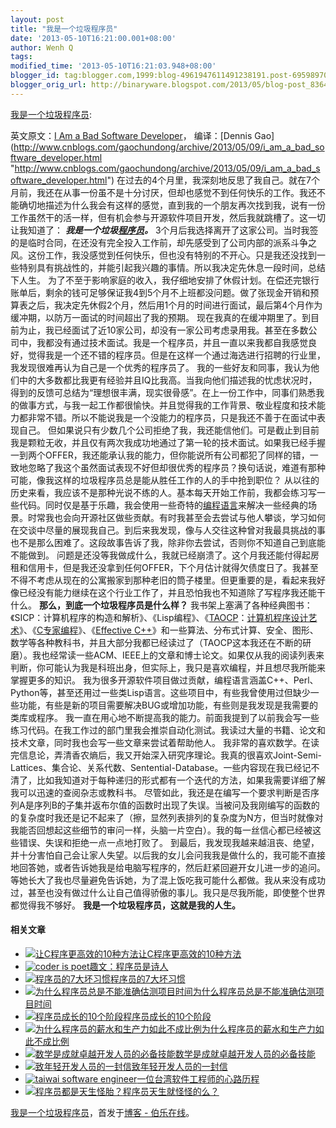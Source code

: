 ```yaml
---
layout: post
title: "我是一个垃圾程序员"
date: '2013-05-10T16:21:00.001+08:00'
author: Wenh Q
tags:
modified_time: '2013-05-10T16:21:03.948+08:00'
blogger_id: tag:blogger.com,1999:blog-4961947611491238191.post-6959897052139822510
blogger_orig_url: http://binaryware.blogspot.com/2013/05/blog-post_8364.html
---
```

[我是一个垃圾程序员](http://blog.jobbole.com/39438/?utm_source=rss&utm_medium=rss&utm_campaign=%25e6%2588%2591%25e6%2598%25af%25e4%25b8%2580%25e4%25b8%25aa%25e5%259e%2583%25e5%259c%25be%25e7%25a8%258b%25e5%25ba%258f%25e5%2591%2598):

英文原文：[I Am a Bad Software
Developer](http://eewz0z.pen.io/ "http://eewz0z.pen.io/")， 编译：[Dennis
Gao](http://www.cnblogs.com/gaochundong/archive/2013/05/09/i_am_a_bad_software_developer.html "http://www.cnblogs.com/gaochundong/archive/2013/05/09/i_am_a_bad_software_developer.html")
在过去的4个月里，我深刻地反思了我自己。就在7个月前，我还在从事一份虽不是十分讨厌，但却也感觉不到任何快乐的工作。我还不能确切地描述为什么我会有这样的感觉，直到我的一个朋友再次找到我，说有一份工作虽然干的活一样，但有机会参与开源软件项目开发，然后我就跳槽了。这一切让我知道了：
***我是一个垃圾[程序员](http://blog.jobbole.com/821/ "程序员的本质")。***
3个月后我选择离开了这家公司。当时我签的是临时合同，在还没有完全投入工作前，却先感受到了公司内部的派系斗争之风。这份工作，我没感觉到任何快乐，但也没有特别的不开心。只是我还没找到一些特别具有挑战性的，并能引起我兴趣的事情。所以我决定先休息一段时间，总结下人生。
为了不至于影响家庭的收入，我仔细地安排了休假计划。在偿还完银行账单后，剩余的钱可足够保证我4到5个月不上班都没问题。做了张现金开销和预算表之后，我决定先休假2个月，然后用1个月的时间进行面试，最后第4个月作为缓冲期，以防万一面试的时间超出了我的预期。
现在我真的在缓冲期里了。到目前为止，我已经面试了近10家公司，却没有一家公司考虑录用我。甚至在多数公司中，我都没有通过技术面试。我是一个程序员，并且一直以来我都自我感觉良好，觉得我是一个还不错的程序员。但是在这样一个通过海选进行招聘的行业里，我发现很难再认为自己是一个优秀的程序员了。
我的一些好友和同事，我认为他们中的大多数都比我更有经验并且IQ比我高。当我向他们描述我的忧虑状况时，得到的反馈可总结为“理想很丰满，现实很骨感”。在上一份工作中，同事们熟悉我的做事方式，与我一起工作都很愉快。并且觉得我的工作背景、敬业程度和技术能力都非常不错。所以不能说我是一个没能力的程序员，只是我还不善于在面试中表现自己。
但如果说只有少数几个公司拒绝了我，我还能信他们。可是截止到目前我是颗粒无收，并且仅有两次我成功地通过了第一轮的技术面试。如果我已经手握一到两个OFFER，我还能承认我的能力，但你能说所有公司都犯了同样的错，一致地忽略了我这个虽然面试表现不好但却很优秀的程序员？换句话说，难道有那种可能，像我这样的垃圾程序员总是能从胜任工作的人的手中抢到职位？
从以往的历史来看，我应该不是那种光说不练的人。基本每天开始工作前，我都会练习写一些代码。同时仅是基于乐趣，我会使用一些奇特的[编程语言](http://blog.jobbole.com/tag/%E7%BC%96%E7%A8%8B%E8%AF%AD%E8%A8%80/ "如何选择语言和编程语言排名相关文章")来解决一些经典的场景。时常我也会向开源社区做些贡献。有时我甚至会去尝试与他人攀谈，学习如何在交谈中尽量的展现我自己。到后来我发现，像与人交往这种曾对我最具挑战的事也不是那么困难了。这段故事告诉了我，除非你去尝试，否则你不知道自己到底能不能做到。
问题是还没等我做成什么，我就已经崩溃了。这个月我还能付得起房租和信用卡，但是我还没拿到任何OFFER，下个月估计就得欠债度日了。我甚至不得不考虑从现在的公寓搬家到那种老旧的筒子楼里。但更重要的是，看起来我好像已经没有能力继续在这个行业工作了，并且恐怕我也不知道除了写程序我还能干什么。
**那么，到底一个垃圾程序员是什么样？**
我书架上塞满了各种经典图书：《SICP：计算机程序的构造和解析》、《Lisp编程》、《[TAOCP](http://www.amazon.cn/gp/product/B00478TO44/ref=as_li_qf_sp_asin_il_tl?ie=UTF8&tag=vastwork-23&linkCode=as2&camp=536&creative=3200&creativeASIN=B00478TO44 "TAOCP")：[计算机程序设计艺术](http://www.amazon.cn/gp/product/B00478TO44/ref=as_li_qf_sp_asin_il_tl?ie=UTF8&tag=vastwork-23&linkCode=as2&camp=536&creative=3200&creativeASIN=B00478TO44 "计算机程序设计艺术")》、《[C专家编程](http://www.amazon.cn/gp/product/B0017LHUG8/ref=as_li_qf_sp_asin_il_tl?ie=UTF8&tag=vastwork-23&linkCode=as2&camp=536&creative=3200&creativeASIN=B0017LHUG8 "C专家编程")》、《[Effective
C++](http://www.amazon.cn/gp/product/B001130D9I/ref=as_li_qf_sp_asin_il_tl?ie=UTF8&tag=vastwork-23&linkCode=as2&camp=536&creative=3200&creativeASIN=B001130D9I "Effective C++")》和一些算法、分布式计算、安全、图形、数学等各种教科书，并且大部分我都已经读过了（TAOCP这本我还在不断的研磨）。我也经常读一些ACM、IEEE上的文章和博士论文。如果仅从我的阅读列表来判断，你可能认为我是科班出身，但实际上，我只是喜欢编程，并且想尽我所能来掌握更多的知识。
我为很多开源软件项目做过贡献，编程语言涵盖C++、Perl、Python等，甚至还用过一些类Lisp语言。这些项目中，有些我曾使用过但缺少一些功能，有些是新的项目需要解决BUG或增加功能，有些则是我发现是我需要的类库或程序。
我一直在用心地不断提高我的能力。前面我提到了以前我会写一些练习代码。在我工作过的部门里我会推崇自动化测试。我读过大量的书籍、论文和技术文章，同时我也会写一些文章来尝试着帮助他人。
我非常的喜欢数学。在读完信息论，弄清香农熵后，我又开始深入研究序理论。我真的很喜欢Joint-Semi-Lattices、集合论、关系代数、Sentential-Database。一些内容现在我已经记不清了，比如我知道对于每种递归的形式都有一个迭代的方法，如果我需要详细了解我可以迅速的查阅杂志或教科书。
尽管如此，我还是在编写一个要求判断是否序列A是序列B的子集并返布尔值的函数时出现了失误。当被问及我刚编写的函数的的复杂度时我还是记不起来了（擦，显然列表排列的复杂度为N方，但当时就像对我能否回想起这些细节的审问一样，头脑一片空白）。我的每一丝信心都已经被这些错误、失误和拒绝一点一点地打败了。
到最后，我发现我越来越沮丧、绝望，并十分害怕自己会让家人失望。以后我的女儿会问我我是做什么的，我可能不直接地回答她，或者告诉她我是给电脑写程序的，然后赶紧回避开女儿进一步的追问。等她长大了我也尽量避免告诉她，为了混上饭吃我可能什么都做。我从来没有成功过，甚至也没有做过什么让自己值得骄傲的事儿。我只是尽我所能，即使整个世界都觉得我不够好。
**我是一个垃圾程序员，这就是我的人生。**

#### 相关文章

-   [![让C程序更高效的10种方法](http://www.jobbole.net/wp-content/uploads/2013/02/fibonacci-recursion-tree-300x174-150x150.png)](http://blog.jobbole.com/1198/)[让C程序更高效的10种方法](http://blog.jobbole.com/1198/)
-   [![coder is
    poet](http://blog.jobbole.com/wp-content/uploads/2013/04/coder_is_poet-150x150.png)](http://blog.jobbole.com/38316/)[趣文：程序员是诗人](http://blog.jobbole.com/38316/)
-   [![程序员的7大坏习惯](http://blog.jobbole.com/wp-content/uploads/2012/05/top-7-programmers-bad-habits-150x150.jpg)](http://blog.jobbole.com/19940/)[程序员的7大坏习惯](http://blog.jobbole.com/19940/)
-   [![为什么程序员总是不能准确估测项目时间](http://blog.jobbole.com/wp-content/uploads/2012/08/01REvwby0Bp6-150x150.jpg)](http://blog.jobbole.com/24924/)[为什么程序员总是不能准确估测项目时间](http://blog.jobbole.com/24924/)
-   [![程序员成长的10个阶段](http://blog.jobbole.com/wp-content/plugins/wordpress-23-related-posts-plugin/static/thumbs/28.jpg)](http://blog.jobbole.com/883/)[程序员成长的10个阶段](http://blog.jobbole.com/883/)
-   [![为什么程序员的薪水和生产力如此不成比例](http://blog.jobbole.com/wp-content/plugins/wordpress-23-related-posts-plugin/static/thumbs/26.jpg)](http://blog.jobbole.com/714/)[为什么程序员的薪水和生产力如此不成比例](http://blog.jobbole.com/714/)
-   [![数学是成就卓越开发人员的必备技能](http://blog.jobbole.com/wp-content/plugins/wordpress-23-related-posts-plugin/static/thumbs/18.jpg)](http://blog.jobbole.com/444/)[数学是成就卓越开发人员的必备技能](http://blog.jobbole.com/444/)
-   [![致年轻开发人员的一封信](http://blog.jobbole.com/wp-content/plugins/wordpress-23-related-posts-plugin/static/thumbs/0.jpg)](http://blog.jobbole.com/1419/)[致年轻开发人员的一封信](http://blog.jobbole.com/1419/)
-   [![taiwai software
    engineer](http://blog.jobbole.com/wp-content/uploads/2012/11/taiwai-software-engineer-150x150.jpg)](http://blog.jobbole.com/30525/)[一位台湾软件工程师的心路历程](http://blog.jobbole.com/30525/)
-   [![程序员都是天生怪胎？](http://blog.jobbole.com/wp-content/uploads/2012/05/nerd-150x150.jpg)](http://blog.jobbole.com/20508/)[程序员天生就怪怪的么？](http://blog.jobbole.com/20508/)

[我是一个垃圾程序员](http://blog.jobbole.com/39438/)，首发于[博客 -
伯乐在线](http://blog.jobbole.com/)。
